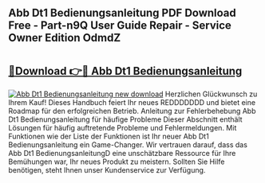 ## Abb Dt1 Bedienungsanleitung PDF Download Free - Part-n9Q User Guide Repair - Service Owner Edition OdmdZ

# <h2><a href="http://df2t57.blite.top/?on=Abb+Dt1+Bedienungsanleitung">🔗Download 👉🔴 Abb Dt1 Bedienungsanleitung</a></h2>

[![Abb Dt1 Bedienungsanleitung new download](https://i.imgur.com/lujVjoI.png)](http://df2t57.blite.top/?on=Abb+Dt1+Bedienungsanleitung)
Herzlichen Glückwunsch zu Ihrem Kauf! Dieses Handbuch feiert Ihr neues REDDDDDDD und bietet eine Roadmap für den erfolgreichen Betrieb. Anleitung zur Fehlerbehebung Abb Dt1 Bedienungsanleitung für häufige Probleme Dieser Abschnitt enthält Lösungen für häufig auftretende Probleme und Fehlermeldungen. Mit Funktionen wie der Liste der Funktionen ist Ihr neuer Abb Dt1 Bedienungsanleitung ein Game-Changer. Wir vertrauen darauf, dass das Abb Dt1 BedienungsanleitungD eine unschätzbare Ressource für Ihre Bemühungen war, Ihr neues Produkt zu meistern. Sollten Sie Hilfe benötigen, steht Ihnen unser Kundenservice zur Verfügung.
